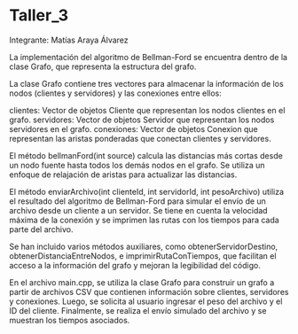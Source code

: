 # Taller_3

Integrante: Matías Araya Álvarez

La implementación del algoritmo de Bellman-Ford se encuentra dentro de la clase Grafo, que representa la estructura del grafo.

La clase Grafo contiene tres vectores para almacenar la información de los nodos (clientes y servidores) y las conexiones entre ellos:

clientes: Vector de objetos Cliente que representan los nodos clientes en el grafo.
servidores: Vector de objetos Servidor que representan los nodos servidores en el grafo.
conexiones: Vector de objetos Conexion que representan las aristas ponderadas que conectan clientes y servidores.

El método bellmanFord(int source) calcula las distancias más cortas desde un nodo fuente hasta todos los demás nodos en el grafo. Se utiliza un enfoque de relajación de aristas para actualizar las distancias.

El método enviarArchivo(int clienteId, int servidorId, int pesoArchivo) utiliza el resultado del algoritmo de Bellman-Ford para simular el envío de un archivo desde un cliente a un servidor. Se tiene en cuenta la velocidad máxima de la conexión y se imprimen las rutas con los tiempos para cada parte del archivo.

Se han incluido varios métodos auxiliares, como obtenerServidorDestino, obtenerDistanciaEntreNodos, e imprimirRutaConTiempos, que facilitan el acceso a la información del grafo y mejoran la legibilidad del código.

En el archivo main.cpp, se utiliza la clase Grafo para construir un grafo a partir de archivos CSV que contienen información sobre clientes, servidores y conexiones. Luego, se solicita al usuario ingresar el peso del archivo y el ID del cliente. Finalmente, se realiza el envío simulado del archivo y se muestran los tiempos asociados.